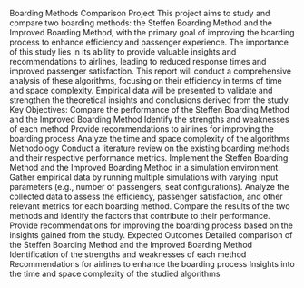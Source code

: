 Boarding Methods Comparison Project
This project aims to study and compare two boarding methods: the Steffen Boarding Method and the Improved Boarding Method, with the primary goal of improving the boarding process to enhance efficiency and passenger experience.
The importance of this study lies in its ability to provide valuable insights and recommendations to airlines, leading to reduced response times and improved passenger satisfaction. 
This report will conduct a comprehensive analysis of these algorithms, focusing on their efficiency in terms of time and space complexity.
Empirical data will be presented to validate and strengthen the theoretical insights and conclusions derived from the study.
Key Objectives:
Compare the performance of the Steffen Boarding Method and the Improved Boarding Method
Identify the strengths and weaknesses of each method
Provide recommendations to airlines for improving the boarding process
Analyze the time and space complexity of the algorithms
Methodology
Conduct a literature review on the existing boarding methods and their respective performance metrics.
Implement the Steffen Boarding Method and the Improved Boarding Method in a simulation environment.
Gather empirical data by running multiple simulations with varying input parameters (e.g., number of passengers, seat configurations).
Analyze the collected data to assess the efficiency, passenger satisfaction, and other relevant metrics for each boarding method.
Compare the results of the two methods and identify the factors that contribute to their performance.
Provide recommendations for improving the boarding process based on the insights gained from the study.
Expected Outcomes
Detailed comparison of the Steffen Boarding Method and the Improved Boarding Method
Identification of the strengths and weaknesses of each method
Recommendations for airlines to enhance the boarding process
Insights into the time and space complexity of the studied algorithms
